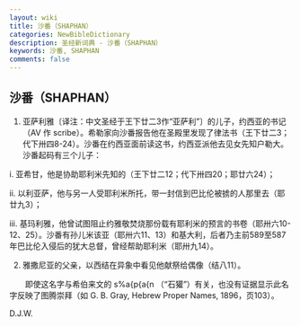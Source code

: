 ```yaml
---
layout: wiki
title: 沙番（SHAPHAN）
categories: NewBibleDictionary
description: 圣经新词典 - 沙番（SHAPHAN）
keywords: 沙番, SHAPHAN
comments: false
---
```


## 沙番（SHAPHAN）

1. 亚萨利雅〔译注：中文圣经于王下廿二3作“亚萨利”〕的儿子，约西亚的书记（AV 作 scribe）。希勒家向沙番报告他在圣殿里发现了律法书（王下廿二3；代下卅四8-24）。沙番在约西亚面前读这书，约西亚派他去见女先知户勒大。沙番起码有三个儿子：

i. 亚希甘，他是协助耶利米先知的（王下廿二12；代下卅四20；耶廿六24）；

ii. 以利亚萨，他与另一人受耶利米所托，带一封信到巴比伦被掳的人那里去（耶廿九3）；

iii. 基玛利雅，他曾试图阻止约雅敬焚烧那份载有耶利米的预言的书卷（耶卅六10-12、25）。沙番有孙儿米该亚（耶卅六11、13）和基大利，后者乃主前589至587年巴比伦入侵后的犹大总督，曾经帮助耶利米（耶卅九14）。

2. 雅撒尼亚的父亲，以西结在异象中看见他献祭给偶像（结八11）。

　　即使这名字与希伯来文的 s%a{p{a{n （“石獾”）有关，也没有证据显示此名字反映了图腾崇拜（如 G. B. Gray, Hebrew Proper Names, 1896，页103）。

D.J.W.








